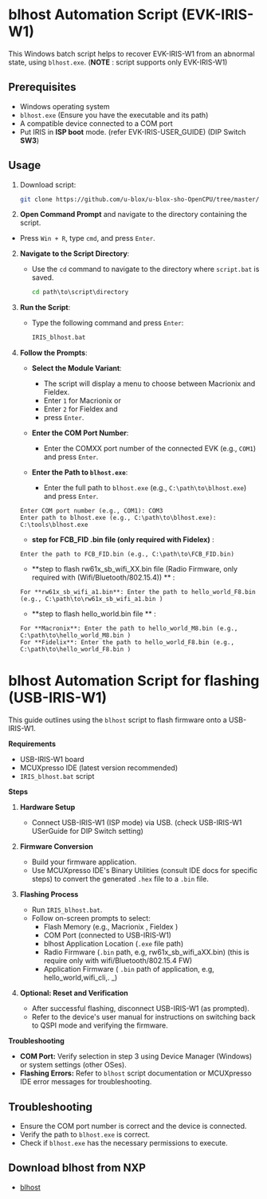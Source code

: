 # blhost Automation Script (EVK-IRIS-W1)

This Windows batch script helps to recover EVK-IRIS-W1 from an abnormal state, using `blhost.exe`. (**NOTE** : script supports only EVK-IRIS-W1)

## Prerequisites

- Windows operating system
- `blhost.exe` (Ensure you have the executable and its path)
- A compatible device connected to a COM port
- Put IRIS in **ISP boot** mode. (refer EVK-IRIS-USER_GUIDE) (DIP Switch **SW3**)

## Usage

1. Download script:

   ```sh
   git clone https://github.com/u-blox/u-blox-sho-OpenCPU/tree/master/MCUXpresso/IRIS-W1/extra
   ```

2.  **Open Command Prompt** and navigate to the directory containing the script.
   - Press `Win + R`, type `cmd`, and press `Enter`.

2. **Navigate to the Script Directory**:
   - Use the `cd` command to navigate to the directory where `script.bat` is saved.
     ```cmd
     cd path\to\script\directory
     ```
3. **Run the Script**:
   - Type the following command and press `Enter`:
     ```cmd
     IRIS_blhost.bat
     ```

4. **Follow the Prompts**:
   - **Select the Module Variant**:
     - The script will display a menu to choose between Macrionix and Fieldex.
     - Enter `1` for Macrionix or
     - Enter `2` for Fieldex and 
     - press `Enter`.
       
   - **Enter the COM Port Number**:
     - Enter the COMXX port number of the connected EVK (e.g., `COM1`) and press `Enter`.
       
   - **Enter the Path to `blhost.exe`**:
     - Enter the full path to `blhost.exe` (e.g., `C:\path\to\blhost.exe`) and press `Enter`.
       
    ```plaintext
    Enter COM port number (e.g., COM1): COM3
    Enter path to blhost.exe (e.g., C:\path\to\blhost.exe): C:\tools\blhost.exe
    ```
   - **step for FCB_FID .bin file (only required with Fidelex)** :
    
    ```plaintext
    Enter the path to FCB_FID.bin (e.g., C:\path\to\FCB_FID.bin)
    ```
   - **step to flash rw61x_sb_wifi_XX.bin file (Radio Firmware, only required with (Wifi/Bluetooth/802.15.4)) ** :
    
    ```plaintext
    For **rw61x_sb_wifi_a1.bin**: Enter the path to hello_world_F8.bin (e.g., C:\path\to\rw61x_sb_wifi_a1.bin )
    ```
   - **step to flash hello_world.bin file ** :
    
    ```plaintext
    For **Macronix**: Enter the path to hello_world_M8.bin (e.g., C:\path\to\hello_world_M8.bin )
    For **Fidelix**: Enter the path to hello_world_F8.bin (e.g., C:\path\to\hello_world_F8.bin )
    ```

# blhost Automation Script for flashing **(USB-IRIS-W1)**

This guide outlines using the `blhost` script to flash firmware onto a USB-IRIS-W1.

**Requirements**

- USB-IRIS-W1 board
- MCUXpresso IDE (latest version recommended)
- `IRIS_blhost.bat` script

**Steps**

1. **Hardware Setup**
   - Connect USB-IRIS-W1 (ISP mode) via USB. (check USB-IRIS-W1 USerGuide for DIP Switch setting)

2. **Firmware Conversion**
   - Build your firmware application.
   - Use MCUXpresso IDE's Binary Utilities (consult IDE docs for specific steps) to convert the generated `.hex` file to a `.bin` file.

3. **Flashing Process**
   - Run `IRIS_blhost.bat`.
   - Follow on-screen prompts to select:
     - Flash Memory (e.g., Macrionix , Fieldex )
     - COM Port (connected to USB-IRIS-W1)
     - blhost Application Location (`.exe` file path)
     - Radio Firmware (`.bin` path, e.g, rw61x_sb_wifi_aXX.bin) (this is require only with wifi/Bluetooth/802.15.4 FW)
     - Application Firmware ( `.bin` path of application, e.g, hello_world,wifi_cli,. _)

4. **Optional: Reset and Verification**
   - After successful flashing, disconnect USB-IRIS-W1 (as prompted).
   - Refer to the device's user manual for instructions on switching back to QSPI mode and verifying the firmware.

**Troubleshooting**

- **COM Port:** Verify selection in step 3 using Device Manager (Windows) or system settings (other OSes).
- **Flashing Errors:** Refer to `blhost` script documentation or MCUXpresso IDE error messages for troubleshooting.


## Troubleshooting

- Ensure the COM port number is correct and the device is connected.
- Verify the path to `blhost.exe` is correct.
- Check if `blhost.exe` has the necessary permissions to execute.

## Download blhost from NXP
- [blhost](https://www.nxp.com/design/design-center/software/development-software/mcuxpresso-software-and-tools-/mcu-bootloader-for-nxp-microcontrollers:MCUBOOT?_gl=1*ge4tj9*_ga*MTY1NjE5NjY3Ni4xNzE1MDY1NjE5*_ga_WM5LE0KMSH*MTcxNTA2NTYxOS4xLjEuMTcxNTA2NTYyMC4wLjAuMA..)
